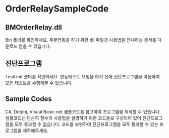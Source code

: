 # OrderRelaySampleCode

## BMOrderRelay.dll
Bin 폴더를 확인하세요. 주문연동을 하기 위한 dll 파일과 사용법을 안내하는 문서를 다운로드 받을 수 있습니다.

## 진단프로그램
TestUnit 폴더를 확인하세요. 연동테스트 요청을 하기 전에 진단프로그램을 이용하여 모든 테스트를 수행해볼 수 있습니다.

## Sample Codes
C#, Delphi, Visual Basic.net 샘플코드를 참고하여 프로그램을 제작할 수 있습니다. 
샘플코드는 단순히 함수의 사용법을 설명하기 위한 코드들로 구성되어 있어 진단프로그램을 모두 통과할 수 없습니다. 코드를 보완하여 진단프로그램을 모두 통과할 수 있는 프로그램을 제작해주세요.
